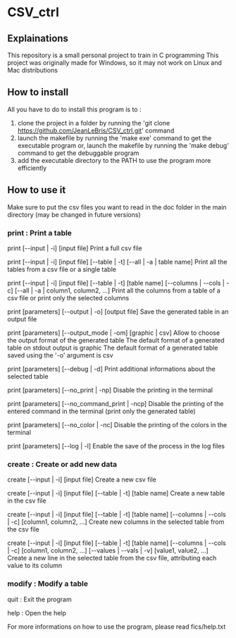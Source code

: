 # CSV_ctrl

## Explainations

This repository is a small personal project to train in C programming
This project was originally made for Windows, so it may not work on Linux and Mac distributions

## How to install

All you have to do to install this program is to :
  1. clone the project in a folder by running the 'git clone https://github.com/JeanLeBris/CSV_ctrl.git' command
  2. launch the makefile by running the 'make exe' command to get the executable program or,
     launch the makefile by running the 'make debug' command to get the debuggable program
  3. add the executable directory to the PATH to use the program more efficiently

## How to use it

Make sure to put the csv files you want to read in the doc folder in the main directory (may be changed in future versions)

### print : Print a table

print [--input | -i] [input file]
	Print a full csv file

print [--input | -i] [input file] [--table | -t] [--all | -a | table name]
	Print all the tables from a csv file or a single table

print [--input | -i] [input file] [--table | -t] [table name] [--columns | --cols | -c] [--all | -a | column1, column2, ...]
	Print all the columns from a table of a csv file or print only the selected columns

print [parameters] [--output | -o] [output file]
	Save the generated table in an output file

print [parameters] [--output_mode | -om] [graphic | csv]
	Allow to choose the output format of the generated table
	The default format of a generated table on stdout output is graphic
	The default format of a generated table saved using the '-o' argument is csv

print [parameters] [--debug | -d]
	Print additional informations about the selected table

print [parameters] [--no_print | -np] 
	Disable the printing in the terminal

print [parameters] [--no_command_print | -ncp] 
	Disable the printing of the entered command in the terminal (print only the generated table)

print [parameters] [--no_color | -nc] 
	Disable the printing of the colors in the terminal

print [parameters] [--log | -l]
	Enable the save of the process in the log files

### create : Create or add new data

create [--input | -i] [input file]
	Create a new csv file

create [--input | -i] [input file] [--table | -t] [table name]
	Create a new table in the csv file

create [--input | -i] [input file] [--table | -t] [table name] [--columns | --cols | -c] [column1, column2, ...]
	Create new columns in the selected table from the csv file

create [--input | -i] [input file] [--table | -t] [table name] [--columns | --cols | -c] [column1, column2, ...] [--values | --vals | -v] [value1, value2, ...]
	Create a new line in the selected table from the csv file, attributing each value to its column

### modify : Modify a table

quit : Exit the program

help : Open the help

For more informations on how to use the program, please read fics/help.txt
